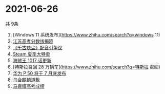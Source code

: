 # 2021-06-26
  共 9条

  <!-- BEGIN -->
  <!-- 最后更新时间:Sat Jun 26 2021 07:08:58 GMT+0000 (Coordinated Universal Time) -->
  1. [Windows 11 系统发布](https://www.zhihu.com/search?q=windows 11)
1. [江苏高考分数线揭晓](https://www.zhihu.com/search?q=江西高考)
1. [《千古玦尘》配音引争议](https://www.zhihu.com/search?q=千古玦尘配音)
1. [Steam 夏季大特卖](https://www.zhihu.com/search?q=Steam)
1. [海贼王 1017 话更新](https://www.zhihu.com/search?q=海贼王)
1. [特斯拉召回 28 万辆车](https://www.zhihu.com/search?q=特斯拉 召回)
1. [华为 P 50 将于 7 月底发布](https://www.zhihu.com/search?q=华为p50)
1. [乌合麒麟道歉](https://www.zhihu.com/search?q=乌合麒麟)
1. [马嘉祺高考成绩](https://www.zhihu.com/search?q=马嘉祺高考)
  <!-- END -->
  